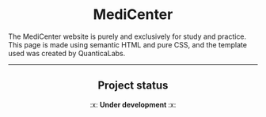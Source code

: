 <h1 align="center"> MediCenter </h1>


<p> The MediCenter website is purely and exclusively for study and practice. This page is made using semantic HTML and pure CSS, and the template used was created by QuanticaLabs. </p>

---

<h2 align="center">Project status </h2>

<p align="center"> :x: <strong> Under development </strong> :x: </p> 
